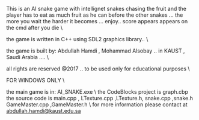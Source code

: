 This is an AI snake game with intellignet snakes chasing the fruit and the player has to eat as much fruit as he can before the other snakes ... the more you wait the harder it becomes ... enjoy.. score appears appears on the cmd after you die \

the game is written in C++ using SDL2 graphics library.. \

the game is built by: Abdullah Hamdi , Mohammad Alsobay .. in KAUST , Saudi Arabia .... \

all rights are reserved @2017 .. to be used only for educational purposes \ 

FOR WINDOWS ONLY \

the main game is in: AI_SNAKE.exe \ 
the CodeBlocks project is graph.cbp \
the source code is main.cpp , LTexture.cpp ,LTexture.h, snake.cpp ,snake.h GameMaster.cpp ,GameMaster.h  \ 
for more information please contact at abdullah.hamdi@kaust.edu.sa

